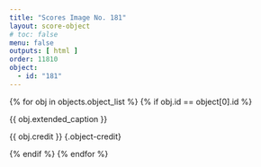 ```yaml
---
title: "Scores Image No. 181"
layout: score-object
# toc: false
menu: false
outputs: [ html ]
order: 11810
object:
  - id: "181"
---
```


{% for obj in objects.object_list %}
{% if obj.id == object[0].id %}

{{ obj.extended_caption }}

{{ obj.credit }} {.object-credit}

{% endif %}
{% endfor %}
